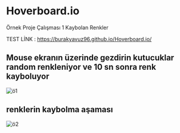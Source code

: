 # Hoverboard.io
Örnek Proje Çalışması 1 Kaybolan Renkler

TEST LİNK : https://burakyavuz96.github.io/Hoverboard.io/

## Mouse ekranın üzerinde gezdirin kutucuklar random renkleniyor ve 10 sn sonra renk kayboluyor
![ö1](https://user-images.githubusercontent.com/114886117/201908521-2824568d-be0c-48dd-897c-bc76d92b3df8.JPG)


## renklerin kaybolma aşaması
![ö2](https://user-images.githubusercontent.com/114886117/201908526-880227c9-0d71-4930-9924-ac0f8c556540.JPG)
